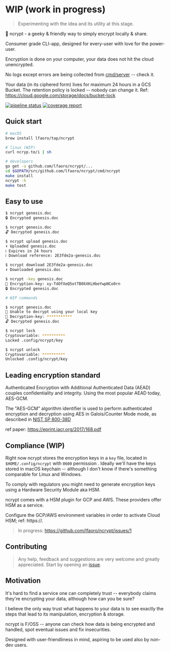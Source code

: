 # WIP (work in progress) 
> Experimenting with the idea and its utility at this stage. 

🧬 ncrypt - a geeky & friendly way to simply encrypt locally & share.

Consumer grade CLI-app, designed for every-user with love for the power-user.

Encryption is done on your computer, your data does not hit the cloud unencrypted.

No logs except errors are being collected from [cmd/server](https://github.com/lfaoro/ncrypt/tree/master/cmd/server) -- check it.

Your data (in its ciphered form) lives for maximum 24 hours in a GCS Bucket. The retention policy is locked -- nobody 
can change it. Ref: https://cloud.google.com/storage/docs/bucket-lock 

[![pipeline status](https://gitlab.com/lfaoro/ncrypt/badges/master/pipeline.svg)](https://gitlab.com/lfaoro/ncrypt/commits/master)
[![coverage report](https://gitlab.com/lfaoro/ncrypt/badges/master/coverage.svg)](https://gitlab.com/lfaoro/ncrypt/commits/master)

## Quick start

```bash
# macOS
brew install lfaoro/tap/ncrypt

# linux (WIP)
curl ncryp.to/i | sh

# developers
go get -u github.com/lfaoro/ncrypt/...
cd $GOPATH/src/github.com/lfaoro/ncrypt/cmd/ncrypt
make install
ncrypt -h
make test
```

## Easy to use

```bash
$ ncrypt genesis.doc
🔒 Encrypted genesis.doc

$ ncrypt genesis.doc
🔓 Decrypted genesis.doc

$ ncrypt upload genesis.doc
⬆️ Uploaded genesis.doc
ℹ️ Expires in 24 hours
ℹ️ Download reference: 2E3fde2a-genesis.doc

$ ncrypt download 2E3fde2a-genesis.doc
⬇️ Downloaded genesis.doc

$ ncrypt -key genesis.doc
🔑 Encryption-key: xy-TdOfXeQ5otTB0kXKLHbeYwpNCo0rn
🔒 Encrypted genesis.doc

# WIP commands

$ ncrypt genesis.doc
🧮 Unable to decrypt using your local key
🔑 Decryption-key: ***********
🔓 Decrypted genesis.doc

$ ncrypt lock 
Cryptovariable: **********
Locked .config/ncrypt/key

$ ncrypt unlock 
Cryptovariable: **********
Unlocked .config/ncrypt/key
```

## Leading encryption standard

Authenticated Encryption with Additional Authenticated Data (AEAD) couples confidentiality and integrity. Using the 
most popular AEAD today, AES-GCM. 

The "AES-GCM" algorithm identifier is used to perform authenticated encryption and decryption using AES in 
Galois/Counter Mode mode, as described in [NIST SP 800-38D](https://csrc.nist.gov/publications/detail/sp/800-38d/final)

ref paper: https://eprint.iacr.org/2017/168.pdf

## Compliance (WIP)

Right now ncrypt stores the encryption keys in a `key` file, located in `$HOME/.config/ncrypt` with `0600` permission
. Ideally we'll have the keys stored in macOS keychain -- although I don't know if there's something comparable for 
Linux and Windows.

To comply with regulators you might need to generate encryption keys using a Hardware Security Module aka HSM. 

ncrypt comes with a HSM plugin for GCP and AWS. These providers offer HSM as a service. 

Configure the GCP/AWS environment variables in order to activate Cloud HSM; ref: https://.

> In progress: https://github.com/lfaoro/ncrypt/issues/1

## Contributing

> Any help, feedback and suggestions are very welcome and greatly appreciated.
> Start by opening an [issue](https://github.com/lfaoro/pkg/issues/new).

## Motivation

It's hard to find a service one can completely trust -- everybody claims they're encrypting your data, although how 
can you be sure? 

I believe the only way trust what happens to your data is to see exactly the steps that lead to its manipulation, 
encryption & storage.

ncrypt is F/OSS -- anyone can check how data is being encrypted and handled, spot eventual issues and fix insecurities.

Designed with user-friendliness in mind, aspiring to be used also by non-dev users.